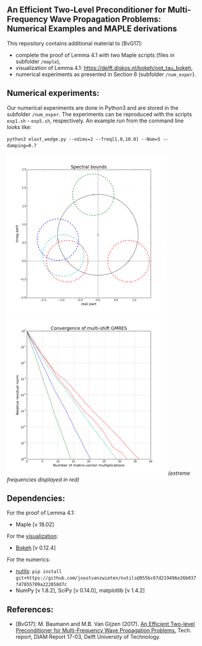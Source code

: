 An Efficient Two-Level Preconditioner for Multi-Frequency Wave Propagation Problems: Numerical Examples and MAPLE derivations
-----------------------------------------------------------------------------------------------------------------------------

This repository contains additional material to [BvG17]:

* complete the proof of Lemma 4.1 with two Maple scripts (files in subfolder `/maple`),
* visualization of Lemma 4.1: https://delft.diskos.nl/bokeh/opt_tau_bokeh,
* numerical experiments as presented in Section 6 (subfolder `/num_exper`).

Numerical experiments:
----------------------
Our numerical experiments are done in Python3 and are stored in the subfolder `/num_exper`. The experiments can be reproduced with the scripts `exp1.sh` - `exp5.sh`, respectively. An example run from the command line looks like:

`python3 elast_wedge.py --ndims=2 --freq[1.0,10.0] --Nom=5 --damping=0.7`

<img src="/num_exper/figs/circ_pic.png" width="425"/> <img src="/num_exper/figs/msconv-plot.png" width="425"/> 
*(extreme frequencies displayed in red)*

Dependencies:
-------------
For the proof of Lemma 4.1:
* Maple [v 18.02]

For the [visualization](https://delft.diskos.nl/bokeh/opt_tau_bokeh):
* [Bokeh](http://bokeh.pydata.org/en/latest/) [v 0.12.4]

For the numerics:
* [nutils](http://www.nutils.org/):  `pip install git+https://github.com/joostvanzwieten/nutils@955bc67d219496e26b037f47855709a222850d7c`
* NumPy [v 1.8.2], SciPy [v 0.14.0], matplotlib [v 1.4.2]

References:
-----------
* [BvG17]: M. Baumann and M.B. Van Gijzen (2017). [An Efficient Two-level Preconditioner for Multi-Frequency Wave Propagation Problems.](http://www.ewi.tudelft.nl/en/the-faculty/departments/applied-mathematics/reports/) Tech. report, DIAM Report 17-03, Delft University of Technology.

